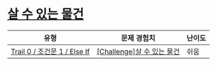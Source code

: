 # [살 수 있는 물건](https://www.codetree.ai/trails/complete/curated-cards/nl-pre-else-if-2)

|유형|문제 경험치|난이도|
|---|---|---|
|[Trail 0 / 조건문 1 / Else If](https://www.codetree.ai/trail-info/codetree-101/)|[[Challenge]살 수 있는 물건](https://www.codetree.ai/trails/complete/curated-cards/nl-pre-else-if-2/)|쉬움|

